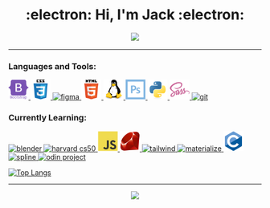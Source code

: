 <h1 align="center">:electron: Hi, I'm Jack :electron:</h1>

<p align="center">
  <img src="https://i.imgur.com/DmuIKSj.png">
</p>

---

<h3 align="left">Languages and Tools:</h3>
<p align="left"><a href="https://getbootstrap.com" target="_blank" rel="noreferrer"> <img src="https://raw.githubusercontent.com/devicons/devicon/master/icons/bootstrap/bootstrap-plain-wordmark.svg" alt="bootstrap" width="40" height="40"/> </a> <a href="https://www.w3schools.com/css/" target="_blank" rel="noreferrer"> <img src="https://raw.githubusercontent.com/devicons/devicon/master/icons/css3/css3-original-wordmark.svg" alt="css3" width="40" height="40"/> </a> <a href="https://www.figma.com/" target="_blank" rel="noreferrer"> <img src="https://www.vectorlogo.zone/logos/figma/figma-icon.svg" alt="figma" width="40" height="40"/> </a> <a href="https://www.w3.org/html/" target="_blank" rel="noreferrer"> <img src="https://raw.githubusercontent.com/devicons/devicon/master/icons/html5/html5-original-wordmark.svg" alt="html5" width="40" height="40"/> </a> <a href="https://www.linux.org/" target="_blank" rel="noreferrer"> <img src="https://raw.githubusercontent.com/devicons/devicon/master/icons/linux/linux-original.svg" alt="linux" width="40" height="40"/> </a> <a href="https://www.photoshop.com/en" target="_blank" rel="noreferrer"> <img src="https://raw.githubusercontent.com/devicons/devicon/master/icons/photoshop/photoshop-line.svg" alt="photoshop" width="40" height="40"/> </a> <a href="https://www.python.org" target="_blank" rel="noreferrer"> <img src="https://raw.githubusercontent.com/devicons/devicon/master/icons/python/python-original.svg" alt="python" width="40" height="40"/> </a> <a href="https://sass-lang.com" target="_blank" rel="noreferrer"> <img src="https://raw.githubusercontent.com/devicons/devicon/master/icons/sass/sass-original.svg" alt="sass" width="40" height="40"/> </a> <a href="https://git-scm.com/" target="_blank" rel="noreferrer"> <img src="https://www.vectorlogo.zone/logos/git-scm/git-scm-icon.svg" alt="git" width="40" height="40"/> </a> </p>

<h3 align="left">Currently Learning:</h3>
<p align="left"><a href="https://www.blender.org/" target="_blank" rel="noreferrer"> <img src="https://download.blender.org/branding/community/blender_community_badge_white.svg" alt="blender" width="40" height="40"/> </a><a href="https://pll.harvard.edu/course/cs50-introduction-computer-science?delta=0" target="_blank" rel="noreferrer"> <img src="https://i.imgur.com/jaNMO36.png?auto=format" alt="harvard cs50" width="40" height="40"/> </a> <a href="https://developer.mozilla.org/en-US/docs/Web/JavaScript" target="_blank" rel="noreferrer"> <img src="https://raw.githubusercontent.com/devicons/devicon/master/icons/javascript/javascript-original.svg" alt="javascript" width="40" height="40"/> </a> <a href="https://www.ruby-lang.org/en/" target="_blank" rel="noreferrer"> <img src="https://raw.githubusercontent.com/devicons/devicon/master/icons/ruby/ruby-original.svg" alt="ruby" width="40" height="40"/> </a> <a href="https://tailwindcss.com/" target="_blank" rel="noreferrer"> <img src="https://www.vectorlogo.zone/logos/tailwindcss/tailwindcss-icon.svg" alt="tailwind" width="40" height="40"/> </a> <a href="https://materializecss.com/" target="_blank" rel="noreferrer"> <img src="https://raw.githubusercontent.com/prplx/svg-logos/5585531d45d294869c4eaab4d7cf2e9c167710a9/svg/materialize.svg" alt="materialize" width="40" height="40"/> </a><a href="https://www.cprogramming.com/" target="_blank" rel="noreferrer"> <img src="https://raw.githubusercontent.com/devicons/devicon/master/icons/c/c-original.svg" alt="c" width="40" height="40"/> </a><a href="https://spline.design/" target="_blank" rel="noreferrer"> <img src="https://ph-files.imgix.net/25b07021-eab0-4596-b444-0fcc41031595.png?auto=format" alt="spline" width="40" height="40"/> </a><a href="https://www.theodinproject.com/" target="_blank" rel="noreferrer"> <img src="https://i.imgur.com/bGPuzo3.png?auto=format" alt="odin project" width="40" height="40"/> </a> </p>

<!-- <h1 align="center">Some of my work</h3>

<p align="center"><a href="https://github.com/Jack-LP/Dunes" target="_blank" rel="noreferrer"> <img src="https://i.imgur.com/odatk8E.gif" alt="Dunes" width="320" height="180"/> </a> <a href="https://github.com/Jack-LP/E-Commerce-Page" target="_blank" rel="noreferrer"> <img src="https://i.imgur.com/FP4t0LQ.png" alt="Sneakers" width="320" height="180"/> <a href="https://github.com/Jack-LP/Base-Apparel" target="_blank" rel="noreferrer"> <img src="https://i.imgur.com/IUcHzKi.png" alt="Base Apparel" width="320" height="180"/> </a> </a> <a href="https://github.com/Jack-LP/The-Oak-Tree" target="_blank" rel="noreferrer"> <img src="https://i.imgur.com/qx9aKaK.gif" alt="The Oak Tree" width="320" height="180"/> </a> </p> -->

[![Top Langs](https://github-readme-stats.vercel.app/api/top-langs/?username=jack-lp&layout=compact&bg_color=3a657d&text_color=ffffff&title_color=ffffff&hide=html)](https://github.com/anuraghazra/github-readme-stats)

<!-- <p align="center"> <img src="https://komarev.com/ghpvc/?username=jack-lp&label=Profile%20views&color=blue&style=flat" alt="jack-lp" /> </p> -->

---

<p align="center">
  <img src="https://i.imgur.com/fzvOW9U.png">
</p>

<!-- 

<p align="center">
  <img src="https://github-readme-streak-stats.herokuapp.com/?user=jack-lp&" alt="jack-lp" />
</p>

---

<p align="center">
  <img src="https://i.imgur.com/c517116.gif">
</p>


<h3 align="left">Startpages:</h3>
• <a href="https://github.com/Jack-LP/Explore"<h4 align="left">❄️Explore<h4></a>
• <a href="https://github.com/Jack-LP/Koselig"<h4 align="left">🍂Koselig<h4></a>
• <a href="https://github.com/Jack-LP/Dunes"<h4 align="left">🏜️Dunes<h4></a>

<h3 align="left">Frontend Mentor:</h3>
• <a href="https://github.com/Jack-LP/Sunnyside-Agency"<h4 align="left">Sunnyside Agency<h4></a>
• <a href="https://github.com/Jack-LP/Stats-preview-card"<h4 align="left">Stats preview card<h4></a>
• <a href="https://github.com/Jack-LP/Price-grid"<h4 align="left">Price grid<h4></a>
• <a href="https://github.com/Jack-LP/Simple-profile-card"<h4 align="left">Simple profile card<h4></a>
• <a href="https://github.com/Jack-LP/Base-Apparel"<h4 align="left">Base Apparel<h4></a> -->
